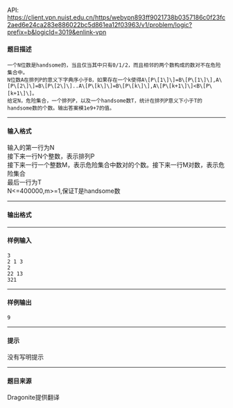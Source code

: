 API: https://client.vpn.nuist.edu.cn/https/webvpn893ff9021738b0357186c0f23fc2aed6e24ca283e886022bc5d861ea12f03963/v1/problem/logic?prefix=b&logicId=3019&enlink-vpn

#### 题目描述

```
一个N位数是handsome的，当且仅当其中只有0/1/2，而且相邻的两个数构成的数对不在危险集合中。
N位数A在排列P的意义下字典序小于B，如果存在一个k使得A\[P\[1\]\]=B\[P\[1\]\],A\[P\[2\]\]=B\[P\[2\]\]..A\[P\[k\]\]=B\[P\[k\]\],A\[P\[k+1\]\]<B\[P\[k+1\]\]。
给定N，危险集合，一个排列P，以及一个handsome数T，统计在排列P意义下小于T的handsome数的个数。输出答案模1e9+7的值。 
```

---

#### 输入格式

输入的第一行为N  
接下来一行N个整数，表示排列P  
接下来一行一个整数M，表示危险集合中数对的个数。接下来一行M对数，表示危险集合  
最后一行为T  
N<=400000,m>=1,保证T是handsome数  
  

---

#### 输出格式

---

#### 样例输入
```
3
2 1 3
2
22 13
321

```

---

#### 样例输出
```
9

```

---

#### 提示

没有写明提示

---

#### 题目来源

Dragonite提供翻译